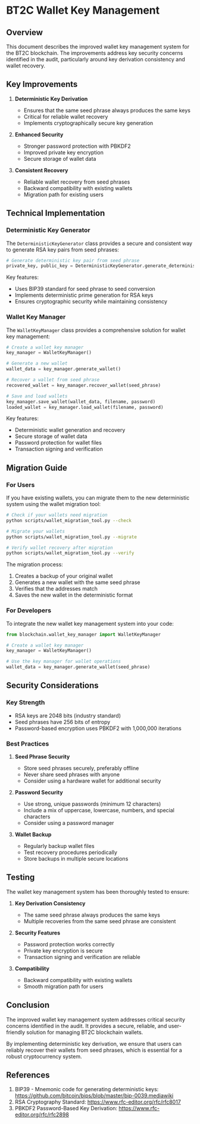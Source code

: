 # BT2C Wallet Key Management

## Overview

This document describes the improved wallet key management system for the BT2C blockchain. The improvements address key security concerns identified in the audit, particularly around key derivation consistency and wallet recovery.

## Key Improvements

1. **Deterministic Key Derivation**
   - Ensures that the same seed phrase always produces the same keys
   - Critical for reliable wallet recovery
   - Implements cryptographically secure key generation

2. **Enhanced Security**
   - Stronger password protection with PBKDF2
   - Improved private key encryption
   - Secure storage of wallet data

3. **Consistent Recovery**
   - Reliable wallet recovery from seed phrases
   - Backward compatibility with existing wallets
   - Migration path for existing users

## Technical Implementation

### Deterministic Key Generator

The `DeterministicKeyGenerator` class provides a secure and consistent way to generate RSA key pairs from seed phrases:

```python
# Generate deterministic key pair from seed phrase
private_key, public_key = DeterministicKeyGenerator.generate_deterministic_key(seed_phrase)
```

Key features:
- Uses BIP39 standard for seed phrase to seed conversion
- Implements deterministic prime generation for RSA keys
- Ensures cryptographic security while maintaining consistency

### Wallet Key Manager

The `WalletKeyManager` class provides a comprehensive solution for wallet key management:

```python
# Create a wallet key manager
key_manager = WalletKeyManager()

# Generate a new wallet
wallet_data = key_manager.generate_wallet()

# Recover a wallet from seed phrase
recovered_wallet = key_manager.recover_wallet(seed_phrase)

# Save and load wallets
key_manager.save_wallet(wallet_data, filename, password)
loaded_wallet = key_manager.load_wallet(filename, password)
```

Key features:
- Deterministic wallet generation and recovery
- Secure storage of wallet data
- Password protection for wallet files
- Transaction signing and verification

## Migration Guide

### For Users

If you have existing wallets, you can migrate them to the new deterministic system using the wallet migration tool:

```bash
# Check if your wallets need migration
python scripts/wallet_migration_tool.py --check

# Migrate your wallets
python scripts/wallet_migration_tool.py --migrate

# Verify wallet recovery after migration
python scripts/wallet_migration_tool.py --verify
```

The migration process:
1. Creates a backup of your original wallet
2. Generates a new wallet with the same seed phrase
3. Verifies that the addresses match
4. Saves the new wallet in the deterministic format

### For Developers

To integrate the new wallet key management system into your code:

```python
from blockchain.wallet_key_manager import WalletKeyManager

# Create a wallet key manager
key_manager = WalletKeyManager()

# Use the key manager for wallet operations
wallet_data = key_manager.generate_wallet(seed_phrase)
```

## Security Considerations

### Key Strength

- RSA keys are 2048 bits (industry standard)
- Seed phrases have 256 bits of entropy
- Password-based encryption uses PBKDF2 with 1,000,000 iterations

### Best Practices

1. **Seed Phrase Security**
   - Store seed phrases securely, preferably offline
   - Never share seed phrases with anyone
   - Consider using a hardware wallet for additional security

2. **Password Security**
   - Use strong, unique passwords (minimum 12 characters)
   - Include a mix of uppercase, lowercase, numbers, and special characters
   - Consider using a password manager

3. **Wallet Backup**
   - Regularly backup wallet files
   - Test recovery procedures periodically
   - Store backups in multiple secure locations

## Testing

The wallet key management system has been thoroughly tested to ensure:

1. **Key Derivation Consistency**
   - The same seed phrase always produces the same keys
   - Multiple recoveries from the same seed phrase are consistent

2. **Security Features**
   - Password protection works correctly
   - Private key encryption is secure
   - Transaction signing and verification are reliable

3. **Compatibility**
   - Backward compatibility with existing wallets
   - Smooth migration path for users

## Conclusion

The improved wallet key management system addresses critical security concerns identified in the audit. It provides a secure, reliable, and user-friendly solution for managing BT2C blockchain wallets.

By implementing deterministic key derivation, we ensure that users can reliably recover their wallets from seed phrases, which is essential for a robust cryptocurrency system.

## References

1. BIP39 - Mnemonic code for generating deterministic keys: https://github.com/bitcoin/bips/blob/master/bip-0039.mediawiki
2. RSA Cryptography Standard: https://www.rfc-editor.org/rfc/rfc8017
3. PBKDF2 Password-Based Key Derivation: https://www.rfc-editor.org/rfc/rfc2898

